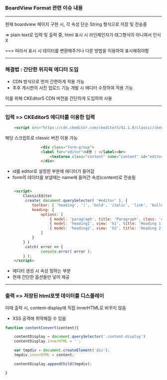 
### BoardView Format 관련 이슈 내용
 
------

현재 boardview 페이지 구현 시, 각 속성 단순 String 형식으로 저장 및 전송중

=> plain text로 입력 및 출력 중, html 표시 시 라인체인지가 태그형식이 아니여서 인식 X

==> 따라서 표시 시 데이터를 변환해주거나 다른 방법을 이용하여 표시해줘야함

-----

### 해결법 : 간단한 위지윅 에디터 도입

 - CDN 방식으로 먼저 간편하게 적용 가능
 - 추후 게시판의 사진 업로드 기능 개발 시 에디터 수정하여 적용 가능

이를 위해 CKEditor5 CDN 버전을 간단하게 도입하여 사용

----

### 입력 => CKEditor5 에디터를 이용한 입력

```html
    <script src="https://cdn.ckeditor.com/ckeditor5/41.1.0/classic/ckeditor.js"></script>
```
해당 스크립트로 classic 버전 이용 가능

```html
                <div class="form-group">
                <label for="editor">내용 : </label><br>
                    <textarea class="content" name="content" id="editor"></textarea>
                </div>
```
- id를 editor로 설정한 부분에 에디터가 들어감
- form의 데이터를 보낼때는 name에 들어간 속성(content)로 전송됨

```html

    <script>
        ClassicEditor
        .create( document.querySelector( '#editor' ), {
            toolbar: [ 'heading', '|', 'bold', 'italic', 'link', 'bulletedList', 'numberedList', 'blockQuote' ],
            heading: {
                options: [
                    { model: 'paragraph', title: 'Paragraph', class: 'ck-heading_paragraph' },
                    { model: 'heading1', view: 'h1', title: 'Heading 1', class: 'ck-heading_heading1' },
                    { model: 'heading2', view: 'h2', title: 'Heading 2', class: 'ck-heading_heading2' }
                ]
            }
        } )
        .catch( error => {
                console.error( error );
        } );
    </script>
```
 - 에디터 생성 시 속성 정하는 부분
 - 현재 간단한 옵션들만 넣어 제공

----

### 출력 => 저장된 html포멧 데이터를 디스플레이

이때 출력 시, content-display에 직접 innerHTML로 바꾸지 않음
 - XSS 공격에 취약해질 수 있음

```JavaScript
function contentConvert(content){

    contentDisplay = document.querySelector('.content-display')
    contentDisplay.innerHTML = '';

    var tmpdiv = document.createElement('div');
    tmpdiv.innerHTML = content;

    contentDisplay.appendChild(tmpdiv);

}
```



